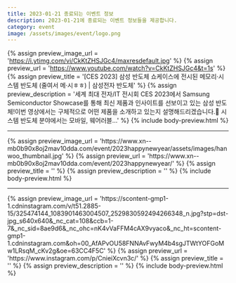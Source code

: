 ```yaml
---
title: 2023-01-21 종료되는 이벤트 정보
description: 2023-01-21에 종료되는 이벤트 정보들을 제공합니다.
category: event
image: /assets/images/event/logo.png
---
```

{% assign preview_image_url = 'https://i.ytimg.com/vi/CkKtZHSJGc4/maxresdefault.jpg' %}
{% assign preview_url = 'https://www.youtube.com/watch?v=CkKtZHSJGc4&t=1s' %}
{% assign preview_title = '[CES 2023] 삼성 반도체 쇼케이스에 전시된 메모리·시스템 반도체 (줄여서 메·시ㅎㅎ) | 삼성전자 반도체' %}
{% assign preview_description = '세계 최대 전자/IT 전시회 CES 2023에서 Samsung Semiconductor Showcase를 통해 최신 제품과 인사이트를 선보이고 있는 삼성 반도체!이번 영상에서는 구체적으로 어떤 제품을 소개하고 있는지 설명해드리겠습니다.🙌 시스템 반도체 분야에서는 모바일, 웨어러블...' %}
{% include body-preview.html %}
<hr>{% assign preview_image_url = 'https://www.xn--mb0b90x8oj2mav10dda.com/event/2023happynewyear/assets/images/hanwoo_thumbnail.jpg' %}
{% assign preview_url = 'https://www.xn--mb0b90x8oj2mav10dda.com/event/2023happynewyear/' %}
{% assign preview_title = '' %}
{% assign preview_description = '' %}
{% include body-preview.html %}
<hr>{% assign preview_image_url = 'https://scontent-gmp1-1.cdninstagram.com/v/t51.2885-15/325474144_1083901463004507_2529830592494266348_n.jpg?stp=dst-jpg_s640x640&amp;_nc_cat=108&amp;ccb=1-7&amp;_nc_sid=8ae9d6&amp;_nc_ohc=nK4vVaFFM4cAX9vyaco&amp;_nc_ht=scontent-gmp1-1.cdninstagram.com&amp;oh=00_AfAPvOU58FNNAvFwyM4b4sgJTWtYOFGoMw1LRsqM_cKv2g&amp;oe=63CC4F5C' %}
{% assign preview_url = 'https://www.instagram.com/p/CnieiXcvn3c/' %}
{% assign preview_title = '' %}
{% assign preview_description = '' %}
{% include body-preview.html %}